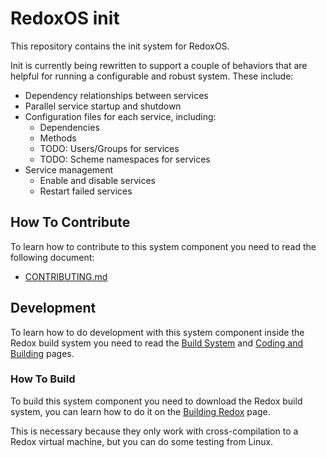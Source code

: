 # RedoxOS init
This repository contains the init system for RedoxOS.

Init is currently being rewritten to support a couple of behaviors that are helpful for running a configurable and robust system. These include:
- Dependency relationships between services
- Parallel service startup and shutdown
- Configuration files for each service, including:
  - Dependencies
  - Methods
  - TODO: Users/Groups for services
  - TODO: Scheme namespaces for services
- Service management
  - Enable and disable services
  - Restart failed services

## How To Contribute

To learn how to contribute to this system component you need to read the following document:

- [CONTRIBUTING.md](https://gitlab.redox-os.org/redox-os/redox/-/blob/master/CONTRIBUTING.md)

## Development

To learn how to do development with this system component inside the Redox build system you need to read the [Build System](https://doc.redox-os.org/book/build-system-reference.html) and [Coding and Building](https://doc.redox-os.org/book/coding-and-building.html) pages.

### How To Build

To build this system component you need to download the Redox build system, you can learn how to do it on the [Building Redox](https://doc.redox-os.org/book/podman-build.html) page.

This is necessary because they only work with cross-compilation to a Redox virtual machine, but you can do some testing from Linux.
